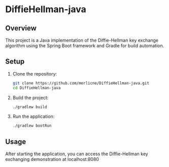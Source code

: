 # DiffieHellman-java

## Overview

This project is a Java implementation of the Diffie-Hellman key exchange algorithm using the Spring Boot framework and Gradle for build automation.

## Setup

1. Clone the repository:
    ```sh
    git clone https://github.com/merlicne/DiffieHellman-java.git
    cd DiffieHellman-java
    ```

2. Build the project:
    ```sh
    ./gradlew build
    ```

3. Run the application:
    ```sh
    ./gradlew bootRun
    ```

## Usage

After starting the application, you can access the Diffie-Hellman key exchanging demonstration at localhost:8080
